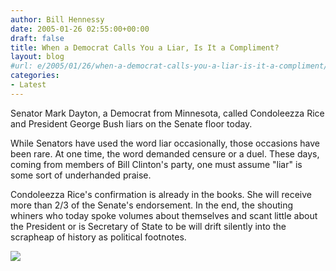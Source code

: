 ```yaml
---
author: Bill Hennessy
date: 2005-01-26 02:55:00+00:00
draft: false
title: When a Democrat Calls You a Liar, Is It a Compliment?
layout: blog
#url: e/2005/01/26/when-a-democrat-calls-you-a-liar-is-it-a-compliment/
categories:
- Latest
---
```


Senator Mark Dayton, a Democrat from Minnesota, called Condoleezza Rice and President George Bush liars on the Senate floor today.   
  
While Senators have used the word liar occasionally, those occasions have been rare. At one time, the word demanded censure or a duel. These days, coming from members of Bill Clinton's party, one must assume "liar" is some sort of underhanded praise.   
  
Condoleezza Rice's confirmation is already in the books. She will receive more than 2/3 of the Senate's endorsement. In the end, the shouting whiners who today spoke volumes about themselves and scant little about the President or is Secretary of State to be will drift silently into the scrapheap of history as political footnotes.  
  
![](https://blog.billhennessy.com/aggbug.aspx?PostID=950)

